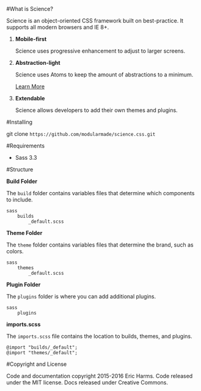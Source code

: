 
#What is Science?

Science is an object-oriented CSS framework built on best-practice. It supports all modern browsers and IE 8+.

1. **Mobile-first**

	Science uses progressive enhancement to adjust to larger screens.

2. **Abstraction-light**

	Science uses Atoms to keep the amount of abstractions to a minimum.

	[Learn More](http://www.smashingmagazine.com/2013/10/21/challenging-css-best-practices-atomic-approach/)

3. **Extendable**

	Science allows developers to add their own themes and plugins.

#Installing

git clone `https://github.com/modularmade/science.css.git`

#Requirements

* Sass 3.3

#Structure

**Build Folder**

The `build` folder contains variables files that determine which components to include. 

	sass
		builds
			_default.scss

**Theme Folder**

The `theme` folder contains variables files that determine the brand, such as colors.

	sass
		themes
			_default.scss			
			
**Plugin Folder**

The `plugins` folder is where you can add additional plugins.

	sass
		plugins
			
**imports.scss**

The `imports.scss` file contains the location to builds, themes, and plugins.

	@import "builds/_default";
	@import "themes/_default";

#Copyright and License

Code and documentation copyright 2015-2016 Eric Harms. Code released under the MIT license. Docs released under Creative Commons.
